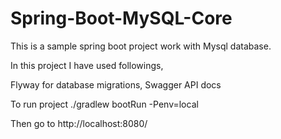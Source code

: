 # Spring-Boot-MySQL-Core

This is a sample spring boot project work with Mysql database.

In this project I have used followings,

  Flyway for database migrations,
  Swagger API docs
  
To run project ./gradlew bootRun -Penv=local

Then go to http://localhost:8080/
